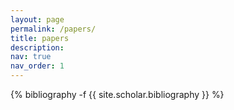 ```yaml
---
layout: page
permalink: /papers/
title: papers
description: 
nav: true
nav_order: 1
---
```


<!-- pages/publications.md -->
<div class="publications">

{% bibliography -f {{ site.scholar.bibliography }} %}

</div>
